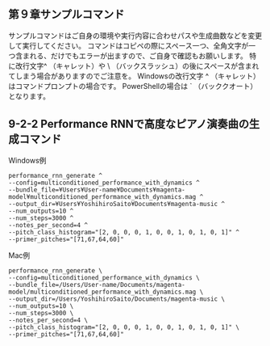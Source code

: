 ## 第９章サンプルコマンド
サンプルコマンドはご自身の環境や実行内容に合わせパスや生成曲数などを変更して実行してください。 コマンドはコピペの際にスペース一つ、全角文字が一つ含まれる、だけでもエラーが出ますので、ご自身で確認もお願いします。 特に改行文字^ （キャレット）や \ （バックスラッシュ）の後にスペースが含まれてしまう場合がありますのでご注意を。 Windowsの改行文字 ^ （キャレット）はコマンドプロンプトの場合です。 PowerShellの場合は ` （バッククオート）となります。

## 9-2-2 Performance RNNで高度なピアノ演奏曲の生成コマンド

Windows例
```
performance_rnn_generate ^
--config=multiconditioned_performance_with_dynamics ^
--bundle_file=¥Users¥User-name¥Documents¥magenta-model¥multiconditioned_performance_with_dynamics.mag ^
--output_dir=¥Users¥YoshihiroSaito¥Documents¥magenta-music ^
--num_outputs=10 ^
--num_steps=3000 ^
--notes_per_second=4 ^
--pitch_class_histogram="[2, 0, 0, 0, 1, 0, 0, 1, 0, 1, 0, 1]" ^
--primer_pitches="[71,67,64,60]" 
```

Mac例
```
performance_rnn_generate \
--config=multiconditioned_performance_with_dynamics \
--bundle_file=/Users/User-name/Documents/magenta-model/multiconditioned_performance_with_dynamics.mag \
--output_dir=/Users/YoshihiroSaito/Documents/magenta-music \
--num_outputs=10 \
--num_steps=3000 \
--notes_per_second=4 \
--pitch_class_histogram="[2, 0, 0, 0, 1, 0, 0, 1, 0, 1, 0, 1]" \
--primer_pitches="[71,67,64,60]"
```
